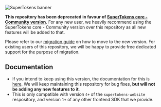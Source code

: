 ![SuperTokens banner](https://raw.githubusercontent.com/supertokens/supertokens-logo/master/images/Artboard%20%E2%80%93%2027%402x.png)

**This repository has been deprecated in favour of [SuperTokens core - Community version](https://github.com/supertokens/supertokens-core)**. For any new user, we heavily recommend using the SuperTokens core - Community version over this repository as all new features will be added to that.

Please refer to our [migration guide](https://supertokens.io/docs/community/migration) on how to move to the new version. For existing users of this repository, we will be happy to provide free dedicated support for the purpose of migration.

## Documentation

- If you intend to keep using this version, the documentation for this is [here](https://supertokens.github.io/supertokens-node-postgres-ref-jwt/docs/introduction/what-and-why). We will keep maintaining this repository for bug fixes, **but will not be adding any new features to it**.
- This is only compatible with version ```4+``` of the ```supertokens-website``` respository, and version ```1+``` of any other frontend SDK that we provide.
